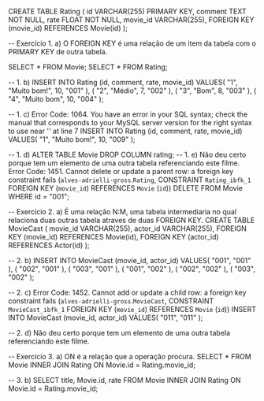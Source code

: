 CREATE TABLE Rating (
		id VARCHAR(255) PRIMARY KEY,
    comment TEXT NOT NULL,
		rate FLOAT NOT NULL,
    movie_id VARCHAR(255),
    FOREIGN KEY (movie_id) REFERENCES Movie(id)
);

-- Exercício 1. a) O FOREIGN KEY é uma relação de um item da tabela com o PRIMARY KEY de outra tabela.

SELECT * FROM Movie;
SELECT * FROM Rating;

-- 1. b)
INSERT INTO Rating (id, comment, rate, movie_id)
VALUES(
  "1", 
  "Muito bom!",
  10,
  "001"
), 
(
  "2", 
  "Médio",
  7,
  "002" 
),
(
  "3", 
  "Bom",
  8,
  "003" 
),
(
  "4", 
  "Muito bom",
  10,
  "004" 
);

-- 1. c) Error Code: 1064. You have an error in your SQL syntax; check the manual that corresponds to your MySQL server version for the right syntax to use near '' at line 7
INSERT INTO Rating (id, comment, rate, movie_id)
VALUES(
  "1", 
  "Muito bom!",
  10,
  "009"
);

-- 1. d)
ALTER TABLE Movie DROP COLUMN rating;
-- 1. e) Não deu certo porque tem um elemento de uma outra tabela referenciando este filme. Error Code: 1451. Cannot delete or update a parent row: a foreign key constraint fails (`alves-adrielli-gross`.`Rating`, CONSTRAINT `Rating_ibfk_1` FOREIGN KEY (`movie_id`) REFERENCES `Movie` (`id`))
DELETE FROM Movie WHERE id = "001";

-- Exercício 2. a) É uma relação N:M, uma tabela intermediaria no qual relaciona duas outras tabela atraves de duas FOREIGN KEY.
CREATE TABLE MovieCast (
		movie_id VARCHAR(255),
		actor_id VARCHAR(255),
    FOREIGN KEY (movie_id) REFERENCES Movie(id),
    FOREIGN KEY (actor_id) REFERENCES Actor(id)
);

-- 2. b)
INSERT INTO MovieCast (movie_id, actor_id)
VALUES(
  "001", 
  "001"
), 
(
  "002", 
  "001"
),
(
  "003", 
  "001"
),
(
  "001", 
  "002"
),
(
  "002", 
  "002"
),
(
  "003", 
  "002"
);

-- 2. c) Error Code: 1452. Cannot add or update a child row: a foreign key constraint fails (`alves-adrielli-gross`.`MovieCast`, CONSTRAINT `MovieCast_ibfk_1` FOREIGN KEY (`movie_id`) REFERENCES `Movie` (`id`))
INSERT INTO MovieCast (movie_id, actor_id)
VALUES(
  "011", 
  "011"
);

-- 2. d) Não deu certo porque tem um elemento de uma outra tabela referenciando este filme.

-- Exercício 3. a) ON é a relação que a operação procura.
SELECT * FROM Movie 
INNER JOIN Rating ON Movie.id = Rating.movie_id;

-- 3. b)
SELECT title, Movie.id, rate FROM Movie 
INNER JOIN Rating ON Movie.id = Rating.movie_id;


